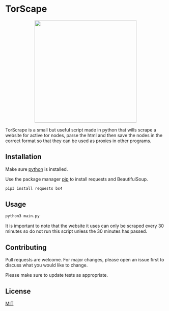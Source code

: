# TorScape

<p align="center">
    <img src="https://cdn.discordapp.com/attachments/884182157415817247/899809795773698118/Tor__anonymity_network_-Logo.wine-removebg-preview.png" width="320">
</p>


TorScrape is a small but useful script made in python that wills scrape a website for active tor nodes, parse the html and then save the nodes in the correct format so that they can be used as proxies in other programs.

## Installation
Make sure [python](https://www.python.org/) is installed.

Use the package manager [pip](https://pip.pypa.io/en/stable/) to install requests and BeautifulSoup.

```bash
pip3 install requests bs4
```

## Usage

```python
python3 main.py
```
It is important to note that the website it uses can only be scraped every 30 minutes so do not run this script unless the 30 minutes has passed.

## Contributing
Pull requests are welcome. For major changes, please open an issue first to discuss what you would like to change.

Please make sure to update tests as appropriate.

## License
[MIT](https://choosealicense.com/licenses/mit/)
